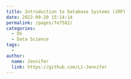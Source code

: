 ```yaml
---
title: Introduction to Database Systems (JRP)
date: 2022-09-20 15:14:14
permalink: /pages/fe7582/
categories:
  - DS
  - Data Science
tags:
  - 
author: 
  name: Jennifer
  link: https://github.com/Li-Jennifer
---
```

